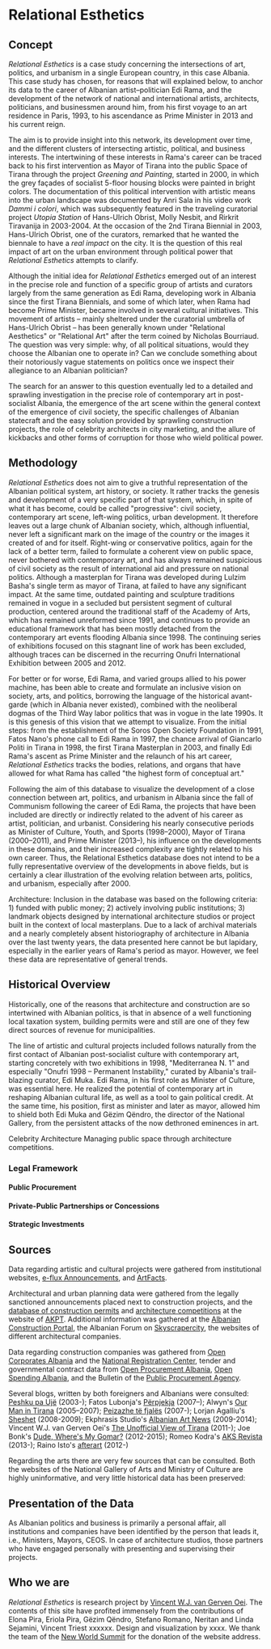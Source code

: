 # Relational Esthetics

## Concept

*Relational Esthetics* is a case study concerning the intersections of art, politics, and urbanism in a single European country, in this case Albania. This case study has chosen, for reasons that will explained below, to anchor its data to the career of Albanian artist–politician Edi Rama, and the development of the network of national and international artists, architects, politicians, and businessmen around him, from his first voyage to an art residence in Paris, 1993, to his ascendance as Prime Minister in 2013 and his current reign.

The aim is to provide insight into this network, its development over time, and the different clusters of intersecting artistic, political, and business interests. The intertwining of these interests in Rama's career can be traced back to his first intervention as Mayor of Tirana into the public Space of Tirana through the project *Greening and Painting*, started in 2000, in which the grey façades of socialist 5-floor housing blocks were painted in bright colors. The documentation of this political intervention with artistic means into the urban landscape was documented by Anri Sala in his video work *Dammi i colori*, which was subsequently featured in the traveling curatorial project *Utopia Station* of Hans-Ulrich Obrist, Molly Nesbit, and Rirkrit Tiravanija in 2003-2004. At the occasion of the 2nd Tirana Biennial in  2003, Hans-Ulrich Obrist, one of the curators, remarked that he wanted the biennale to have a *real impact* on the city. It is the question of this real impact of art on the urban environment through political power that *Relational Esthetics* attempts to clarify.

Although the initial idea for *Relational Esthetics* emerged out of an interest in the precise role and function of a specific group of artists and curators largely from the same generation as Edi Rama, developing work in Albania since the first Tirana Biennials, and some of which later, when Rama had become Prime Minister, became involved in several cultural initiatives. This movement of artists – mainly sheltered under the curatorial umbrella of Hans-Ulrich Obrist – has been generally known under "Relational Aesthetics" or "Relational Art" after the term coined by Nicholas Bourriaud. The question was very simple: why, of all political situations, would they choose the Albanian one to operate in? Can we conclude something about their notoriously vague statements on politics once we inspect their allegiance to an Albanian politician?

The search for an answer to this question eventually led to a detailed and sprawling investigation in the precise role of contemporary art in post-socialist Albania, the emergence of the art scene within the general context of the emergence of civil society, the specific challenges of Albanian statecraft and the easy solution provided by sprawling construction projects, the role of celebrity architects in city marketing, and the allure of kickbacks and other forms of corruption for those who wield political power.

## Methodology

*Relational Esthetics* does not aim to give a truthful representation of the Albanian political system, art history, or society. It rather tracks the genesis and development of a very specific part of that system, which, in spite of what it has become, could be called "progressive": civil society, contemporary art scene, left-wing politics, urban development. It therefore leaves out a large chunk of Albanian society, which, although influential, never left a significant mark on the image of the country or the images it created of and for itself. Right-wing or conservative politics, again for the lack of a better term, failed to formulate a coherent view on public space, never bothered with contemporary art, and has always remained suspicious of civil society as the result of international aid and pressure on national politics. Although a masterplan for Tirana was developed during Lulzim Basha's single term as mayor of Tirana, at failed to have any significant impact. At the same time, outdated painting and sculpture traditions remained in vogue in a secluded but persistent segment of cultural production, centered around the traditional staff of the Academy of Arts, which has remained unreformed since 1991, and continues to provide an educational framework that has been mostly detached from the contemporary art events flooding Albania since 1998. The continuing series of exhibitions focused on this stagnant line of work has been excluded, although traces can be discerned in the recurring Onufri International Exhibition between 2005 and 2012.

For better or for worse, Edi Rama, and varied groups allied to his power machine, has been able to create and formulate an inclusive vision on society, arts, and politics, borrowing the language of the historical avant-garde (which in Albania never existed), combined with the neoliberal dogmas of the Third Way labor politics that was in vogue in the late 1990s. It is this genesis of this vision that we attempt to visualize. From the initial steps: from the establishment of the Soros Open Society Foundation in 1991, Fatos Nano's phone call to Edi Rama in 1997, the chance arrival of Giancarlo Politi in Tirana in 1998, the first Tirana Masterplan in 2003, and finally Edi Rama's ascent as Prime Minister and the relaunch of his art career, *Relational Esthetics* tracks the bodies, relations, and organs that have allowed for what Rama has called "the highest form of conceptual art."



Following the aim of this database to visualize the development of a close connection between art, politics, and urbanism in Albania since the fall of Communism following the career of Edi Rama, the projects that have been included are directly or indirectly related to the advent of his career as artist, politician, and urbanist. Considering his nearly consecutive periods as Minister of Culture, Youth, and Sports (1998–2000), Mayor of Tirana (2000–2011), and Prime Minister (2013–), his influence on the developments in these domains, and their increased complexity are tightly related to his own career. Thus, the Relational Esthetics database does not intend to be a fully representative overview of the developments in above fields, but is certainly a clear illustration of the evolving relation between arts, politics, and urbanism, especially after 2000.

Architecture: Inclusion in the database was based on the following criteria: 1) funded with public money; 2) actively involving public institutions; 3) landmark objects designed by international architecture studios or project built in the context of local masterplans. Due to a lack of archival materials and a nearly completely absent historiography of architecture in Albania over the last twenty years, the data presented here cannot be but lapidary, especially in the earlier years of Rama's period as mayor. However, we feel these data are representative of general trends.




## Historical Overview

Historically, one of the reasons that architecture and construction are so intertwined with Albanian politics, is that in absence of a well functioning local taxation system, building permits were and still are one of they few direct sources of revenue for municipalities.

The line of artistic and cultural projects included follows naturally from the first contact of Albanian post-socialist culture with contemporary art, starting concretely with two exhibitions in 1998, "Mediterranea N. 1" and especially "Onufri 1998 – Permanent Instability," curated by Albania's trail-blazing curator, Edi Muka. Edi Rama, in his first role as Minister of Culture, was essential here. He realized the potential of contemporary art in reshaping Albanian cultural life, as well as a tool to gain political credit. At the same time, his position, first as minister and later as mayor, allowed him to shield both Edi Muka and Gëzim Qëndro, the director of the National Gallery, from the persistent attacks of the now dethroned eminences in art.

Celebrity Architecture
Managing public space through architecture competitions.

### Legal Framework

#### Public Procurement

#### Private-Public Partnerships or Concessions

#### Strategic Investments



## Sources

Data regarding artistic and cultural projects were gathered from institutional websites, [e-flux Announcements](http://www.e-flux.com/announcements/), and [ArtFacts](http://www.artfacts.net/index.php).

Architectural and urban planning data were gathered from the legally sanctioned announcements placed next to construction projects, and the [database of construction permits](http://www.akpt.gov.al/Tpi_Permits.aspx) and [architecture competitions](http://competitions.planifikimi.gov.al/) at the website of [AKPT](http://www.planifikimi.gov.al/). Additional information was gathered at the [Albanian Construction Portal](http://acp.al/), the Albanian Forum on [Skyscrapercity](http://www.skyscrapercity.com/forumdisplay.php?f=1346), the websites of different architectural companies.

Data regarding construction companies was gathered from [Open Corporates Albania](http://open.data.al/sq/corporates/list/) and the [National Registration Center](http://www.qkr.gov.al/nrc/kerko_per_subjekt.aspx), tender and governmental contract data from [Open Procurement Albania](http://www.openprocurement.al/), [Open Spending Albania](http://spending.data.al/), and the Bulletin of the [Public Procurement Agency](https://www.app.gov.al/ep/Arkiva_e_Buletineve.aspx).

Several blogs, written by both foreigners and Albanians were consulted: [Peshku pa Ujë](http://www.peshkupauje.com/) (2003-); Fatos Lubonja's [Përpjekja](https://perpjekja.blogspot.al/) (2007–); Alwyn's [Our Man in Tirana](https://ourmanintirana.blogspot.al/) (2005–2007); [Peizazhe të fjalës](http://peizazhe.com/) (2007-); Lorjan Agalliu's [Sheshet](https://sheshet.wordpress.com/) (2008-2009); Ekphrasis Studio's [Albanian Art News](https://ekphrasisstudio.com/2014/11/10/albanian-art-news/) (2009-2014); Vincent W.J. van Gerven Oei's [The Unofficial View of Tirana](http://www.berfrois.com/tag/vincent-w-j-van-gerven-oei/) (2011-); Joe Bonk's [Dude, Where's My Gomar?](https://dudewheresmygomar.wordpress.com/) (2012-2015); Romeo Kodra's [AKS Revista](https://aksrevista.wordpress.com/) (2013-); Raino Isto's [afterart](https://afterart.org/) (2012-)

Regarding the arts there are very few sources that can be consulted. Both the websites of the National Gallery of Arts and Ministry of Culture are highly uninformative, and very little historical data has been preserved:

## Presentation of the Data

As Albanian politics and business is primarily a personal affair, all institutions and companies have been identified by the person that leads it, i.e., Ministers, Mayors, CEOS. In case of architecture studios, those partners who have engaged personally with presenting and supervising their projects.

## Who we are

*Relational Esthetics* is research project by [Vincent W.J. van Gerven Oei](http://www,vangervenoei.com/). The contents of this site have profited immensely from the contributions of Elona Pira, Eriola Pira, Gëzim Qëndro, Stefano Romano, Neritan and Linda Sejamini, Vincent Triest xxxxxx. Design and visualization by xxxx. We thank the team of the [New World Summit](http://www.newworldsummit.eu) for the donation of the website address.
